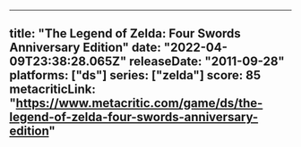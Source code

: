 
---
title: "The Legend of Zelda: Four Swords Anniversary Edition"
date: "2022-04-09T23:38:28.065Z"
releaseDate: "2011-09-28"
platforms: ["ds"]
series: ["zelda"]
score: 85
metacriticLink: "https://www.metacritic.com/game/ds/the-legend-of-zelda-four-swords-anniversary-edition"
---

